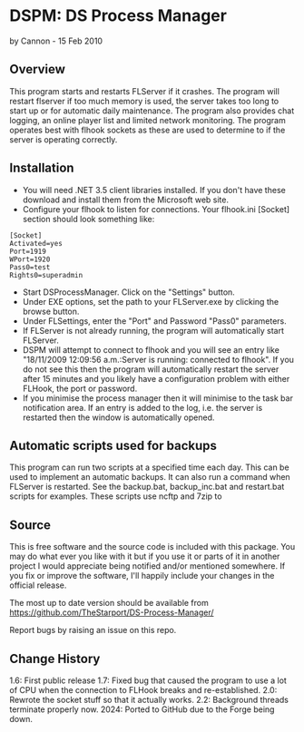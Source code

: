 # DSPM: DS Process Manager
by Cannon - 15 Feb 2010

## Overview

This program starts and restarts FLServer if it crashes. The program will restart flserver if too much memory is used, the server takes too long to start up or for automatic daily maintenance. The program also provides chat logging, an online player list and limited network monitoring. The program operates best with flhook sockets as these are used to determine to if the server is operating correctly. 

## Installation

- You will need .NET 3.5 client libraries installed. If you don't have these download and install them from the Microsoft web site.
- Configure your flhook to listen for connections. Your flhook.ini [Socket] section should look something like:

```
[Socket]
Activated=yes
Port=1919
WPort=1920
Pass0=test
Rights0=superadmin
```
- Start DSProcessManager. Click on the "Settings" button.
- Under EXE options, set the path to your FLServer.exe by clicking the browse button.
- Under FLSettings, enter the "Port" and Password "Pass0" parameters. 
- If FLServer is not already running, the program will automatically start FLServer.
- DSPM will attempt to connect to flhook and you will see an entry like "18/11/2009 12:09:56 a.m.:Server is running: connected to flhook". If you do not see this then the program will automatically restart the server after 15 minutes and you likely have a configuration problem with either FLHook, the port or password.
- If you minimise the process manager then it will minimise to the task bar notification area. If an entry is added to the log, i.e. the server is restarted then the window is automatically opened.

## Automatic scripts used for backups

This program can run two scripts at a specified time each day. This can be used to implement an automatic backups. It can also run a command when FLServer is restarted. See the backup.bat, backup_inc.bat and restart.bat scripts for examples. These scripts use ncftp and 7zip to

## Source

This is free software and the source code is included with this package. You may do what ever you like with it but if you use it or parts of it in another project I would appreciate being notified and/or mentioned somewhere. If you fix or improve the software, I'll happily include your changes in the official release. 

The most up to date version should be available from https://github.com/TheStarport/DS-Process-Manager/

Report bugs by raising an issue on this repo.

## Change History

1.6: First public release
1.7: Fixed bug that caused the program to use a lot of CPU when the connection to FLHook breaks and re-established.
2.0: Rewrote the socket stuff so that it actually works.
2.2: Background threads terminate properly now.
2024: Ported to GitHub due to the Forge being down.
